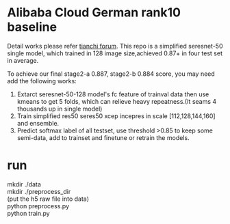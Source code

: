 # Alibaba Cloud German rank10 baseline
  Detail works please refer [tianchi forum](https://tianchi.aliyun.com/forum/postDetail?spm=5176.12282027.0.0.53981580RCjNVb&postId=46819).
  This repo is a simplified seresnet-50 single model,
  which trained in 128 image size,achieved 0.87+ in four
  test set in average.
  
  To achieve our final stage2-a 0.887, stage2-b 0.884 score,
  you may need   add the following works:
  1. Extarct seresnet-50-128 model's fc feature of trainval data
     then use kmeans to get 5 folds, which can relieve heavy 
     repeatness.(It seams 4 thousands up in single model)
  2. Train simplified res50 seres50 xcep incepres in scale [112,128,144,160]
      and ensemble.
  3. Predict softmax label of all testset, use threshold >0.85 to keep
     some semi-data, add to trainset and finetune or retrain the models.
     
# run
  mkdir ./data<br>
  mkdir ./preprocess_dir<br>
  (put the h5 raw file into data)<br>
  python preprocess.py<br>
  python train.py<br>
